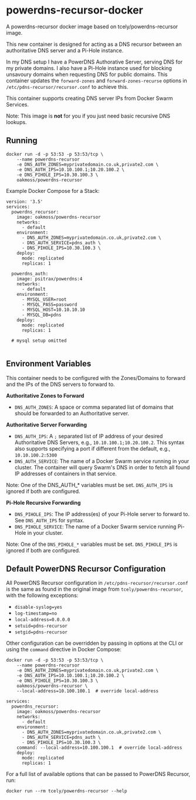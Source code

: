 # powerdns-recursor-docker

A powerdns-recursor docker image based on tcely/powerdns-recursor image.

This new container is designed for acting as a DNS recursor between an authoritative DNS server and a Pi-Hole instance.

In my DNS setup I have a PowerDNS Authorative Server, serving DNS for my private domains. 
I also have a Pi-Hole instance used for blocking unsavoury domains when requesting DNS for public domains. This container
updates the `forward-zones` and `forward-zones-recurse` options in `/etc/pdns-recursor/recursor.conf` to achieve this.

This container supports creating DNS server IPs from Docker Swarm Services.

Note: This image is **not** for you if you just need basic recursive DNS lookups.

## Running


```
docker run -d -p 53:53 -p 53:53/tcp \
    --name powerdns-recursor
    -e DNS_AUTH_ZONES=myprivatedomain.co.uk,private2.com \
    -e DNS_AUTH_IPS=10.10.100.1;10.20.100.2 \
    -e DNS_PIHOLE_IPS=10.30.100.3 \
    oakmoss/powerdns-recursor
```

Example Docker Compose for a Stack:

```
version: '3.5'
services:
  powerdns_recursor:
    image: oakmoss/powerdns-recursor
    networks:
      - default
    environment:
      - DNS_AUTH_ZONES=myprivatedomain.co.uk,private2.com \
      - DNS_AUTH_SERVICE=pdns_auth \
      - DNS_PIHOLE_IPS=10.30.100.3 \
    deploy:
      mode: replicated
      replicas: 1
      
  powerdns_auth:
    image: psitrax/powerdns:4
    networks:
      - default
    environment:
      - MYSQL_USER=root
      - MYSQL_PASS=password
      - MYSQL_HOST=10.10.10.10
      - MYSQL_DB=pdns
    deploy:
      mode: replicated
      replicas: 1

  # mysql setup omitted
  
```

## Environment Variables

This container needs to be configured with the Zones/Domains to forward and the IPs
of the DNS servers to forward to.

**Authoritative Zones to Forward**

* `DNS_AUTH_ZONES`: A space or comma separated list of domains that should be forwarded to an Authoritative server.

**Authoritative Server Forwarding**

* `DNS_AUTH_IPS`: A `;` separated list of IP address of your desired Authoritative DNS Servers, e.g., `10.10.100.1;10.20.100.2`. This syntax also supports specifying a port if different from the default, e.g., `10.10.100.2:5300` 
* `DNS_AUTH_SERVICE`: The name of a Docker Swarm service running in your cluster. The container will query Swarm's DNS in order to fetch all found IP addresses of containers in that service.

Note: One of the DNS_AUTH_* variables must be set. `DNS_AUTH_IPS` is ignored if both are configured.


**Pi-Hole Recursive Forwarding**

* `DNS_PIHOLE_IPS`: The IP address(es) of your Pi-Hole server to forward to. See `DNS_AUTH_IPS` for syntax.
* `DNS_PIHOLE_SERVICE`: The name of a Docker Swarm service running Pi-Hole in your cluster.

Note: One of the `DNS_PIHOLE_*` variables must be set. `DNS_PIHOLE_IPS` is ignored if both are configured.


## Default PowerDNS Recursor Configuration

All PowerDNS Recursor configuration in `/etc/pdns-recursor/recursor.conf` is the same as found
in the original image from `tcely/powerdns-recursor`, with the following exceptions:

* `disable-syslog=yes`
* `log-timestamp=no`
* `local-address=0.0.0.0`
* `setuid=pdns-recursor`
* `setgid=pdns-recursor`

Other configuration can be overridden by passing in options at the CLI or using the `command` directive in Docker Compose:

```
docker run -d -p 53:53 -p 53:53/tcp \
    --name powerdns-recursor
    -e DNS_AUTH_ZONES=myprivatedomain.co.uk,private2.com \
    -e DNS_AUTH_IPS=10.10.100.1;10.20.100.2 \
    -e DNS_PIHOLE_IPS=10.30.100.3 \
    oakmoss/powerdns-recursor \
    --local-address=10.100.100.1  # override local-address
```

```
services:
  powerdns_recursor:
    image: oakmoss/powerdns-recursor
    networks:
      - default
    environment:
      - DNS_AUTH_ZONES=myprivatedomain.co.uk,private2.com \
      - DNS_AUTH_SERVICE=pdns_auth \
      - DNS_PIHOLE_IPS=10.30.100.3 \
    command: --local-address=10.100.100.1  # override local-address
    deploy:
      mode: replicated
      replicas: 1
```

For a full list of available options that can be passed to PowerDNS Recursor, run:

```
docker run --rm tcely/powerdns-recursor --help
```




